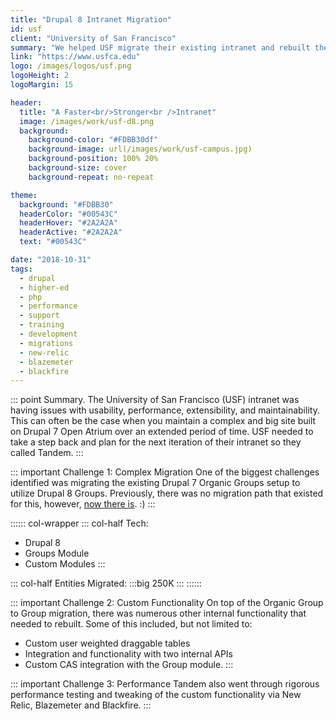 ```yaml
---
title: "Drupal 8 Intranet Migration"
id: usf
client: "University of San Francisco"
summary: "We helped USF migrate their existing intranet and rebuilt their custom functionality from the ground up to optimize performance."
link: "https://www.usfca.edu"
logo: /images/logos/usf.png
logoHeight: 2
logoMargin: 15

header:
  title: "A Faster<br/>Stronger<br />Intranet"
  image: /images/work/usf-d8.png
  background:
    background-color: "#FDBB30df"
    background-image: url(/images/work/usf-campus.jpg)
    background-position: 100% 20%
    background-size: cover
    background-repeat: no-repeat

theme:
  background: "#FDBB30"
  headerColor: "#00543C"
  headerHover: "#2A2A2A"
  headerActive: "#2A2A2A"
  text: "#00543C"

date: "2018-10-31"
tags:
  - drupal
  - higher-ed
  - php
  - performance
  - support
  - training
  - development
  - migrations
  - new-relic
  - blazemeter
  - blackfire
---
```

::: point Summary.
The University of San Francisco (USF) intranet was having issues with usability, performance, extensibility, and maintainability. This can often be the case when you maintain a complex and big site built on Drupal 7 Open Atrium over an extended period of time. USF needed to take a step back and plan for the next iteration of their intranet so they called Tandem.
:::

::: important Challenge 1: Complex Migration
One of the biggest challenges identified was migrating the existing Drupal 7 Organic Groups setup to utilize Drupal 8 Groups. Previously, there was no migration path that existed for this, however, [now there is](https://thinktandem.io/blog/2018/03/30/migrating-drupal-7-organic-groups-to-drupal-8-group/). :)
:::

:::::: col-wrapper
::: col-half Tech:
* Drupal 8
* Groups Module
* Custom Modules
:::

::: col-half Entities Migrated:
:::big
250K
:::
::::::

::: important Challenge 2: Custom Functionality
On top of the Organic Group to Group migration, there was numerous other internal functionality that needed to rebuilt.  Some of this included, but not limited to:

* Custom user weighted draggable tables
* Integration and functionality with two internal APIs
* Custom CAS integration with the Group module.
:::

::: important Challenge 3: Performance
Tandem also went through rigorous performance testing and tweaking of the custom functionality via New Relic, Blazemeter and Blackfire.
:::
